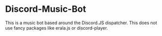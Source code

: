 # Discord-Music-Bot
This is a music bot based around the Discord.JS dispatcher. This does not use fancy packages like erala.js or discord-player.
